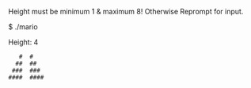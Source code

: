 Height must be minimum 1 & maximum 8! Otherwise Reprompt for input.

$ ./mario

Height: 4

       #  #
      ##  ##
     ###  ###
    ####  ####
